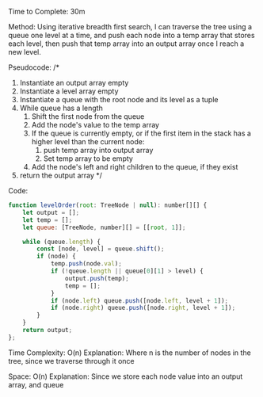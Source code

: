 Time to Complete: 30m

Method: Using iterative breadth first search, I can traverse the tree using a queue one level at a time, and push each node into a temp array that stores each level, then push that temp array into an output array once I reach a new level.

Pseudocode:
/*
1. Instantiate an output array empty
2. Instantiate a level array empty
3. Instantiate a queue with the root node and its level as a tuple
4. While queue has a length
    1. Shift the first node from the queue
    2. Add the node's value to the temp array
    3. If the queue is currently empty, or if the first item in the stack has a higher level than the current node:
        1. push temp array into output array
        2. Set temp array to be empty
    4. Add the node's left and right children to the queue, if they exist
5. return the output array
*/



Code:

```js
function levelOrder(root: TreeNode | null): number[][] {
    let output = [];
    let temp = [];
    let queue: [TreeNode, number][] = [[root, 1]];

    while (queue.length) {
        const [node, level] = queue.shift();
        if (node) {
            temp.push(node.val);
            if (!queue.length || queue[0][1] > level) {
                output.push(temp);
                temp = [];
            }
            if (node.left) queue.push([node.left, level + 1]);
            if (node.right) queue.push([node.right, level + 1]);
        }
    }
    return output;
};
```


Time Complexity: O(n)
Explanation: Where n is the number of nodes in the tree, since we traverse through it once

Space: O(n)
Explanation: Since we store each node value into an output array, and queue
